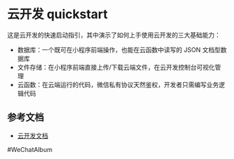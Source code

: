 # 云开发 quickstart

这是云开发的快速启动指引，其中演示了如何上手使用云开发的三大基础能力：

- 数据库：一个既可在小程序前端操作，也能在云函数中读写的 JSON 文档型数据库
- 文件存储：在小程序前端直接上传/下载云端文件，在云开发控制台可视化管理
- 云函数：在云端运行的代码，微信私有协议天然鉴权，开发者只需编写业务逻辑代码

## 参考文档

- [云开发文档](https://developers.weixin.qq.com/miniprogram/dev/wxcloud/basis/getting-started.html)

#WeChatAlbum
